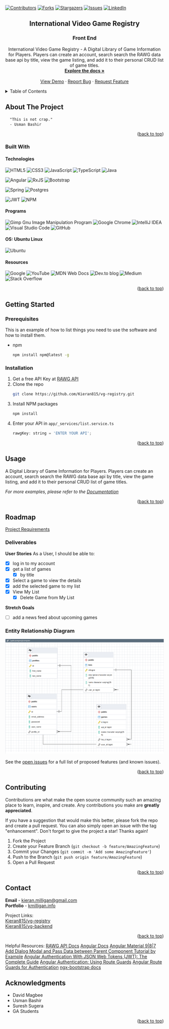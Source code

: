 <div id="top"></div>

[![Contributors][contributors-shield]][contributors-url]
[![Forks][forks-shield]][forks-url]
[![Stargazers][stars-shield]][stars-url]
[![Issues][issues-shield]][issues-url]
[![LinkedIn][linkedin-shield]][linkedin-url]


<h2 align="center">International Video Game Registry</h2>
<h3 align="center">Front End</h3>

  <p align="center">
    International Video Game Registry - A Digital Library of Game Information for Players. Players can create an account, search search the RAWG data base api by title, view the game listing, and add it to their personal CRUD list of game titles.
    <br />
    <a href="https://github.com/Kieran815/vg-registry"><strong>Explore the docs »</strong></a>
    <br />
    <br />
    <a href="https://github.com/Kieran815/vg-registry">View Demo</a>
    ·
    <a href="https://github.com/Kieran815/vg-registry/issues">Report Bug</a>
    ·
    <a href="https://github.com/Kieran815/vg-registry/issues">Request Feature</a>
  </p>
</div>



<!-- TABLE OF CONTENTS -->
<details>
  <summary>Table of Contents</summary>
  <ol>
    <li>
      <a href="#about-the-project">About The Project</a>
      <ul>
        <li><a href="#built-with">Built With</a></li>
      </ul>
    </li>
    <li>
      <a href="#getting-started">Getting Started</a>
      <ul>
        <li><a href="#prerequisites">Prerequisites</a></li>
        <li><a href="#installation">Installation</a></li>
      </ul>
    </li>
    <li><a href="#usage">Usage</a></li>
    <li><a href="#roadmap">Roadmap</a></li>
    <li><a href="#contributing">Contributing</a></li>
    <li><a href="#contact">Contact</a></li>
    <li><a href="#acknowledgments">Acknowledgments</a></li>
  </ol>
</details>



<!-- ABOUT THE PROJECT -->
## About The Project

  ```
    "This is not crap."
    - Usman Bashir
  ```

<p align="right">(<a href="#top">back to top</a>)</p>



### Built With
#### Technologies
![HTML5](https://img.shields.io/badge/html5-%23E34F26.svg?style=for-the-badge&logo=html5&logoColor=white)
![CSS3](https://img.shields.io/badge/css3-%231572B6.svg?style=for-the-badge&logo=css3&logoColor=white)
![JavaScript](https://img.shields.io/badge/javascript-%23323330.svg?style=for-the-badge&logo=javascript&logoColor=%23F7DF1E)
![TypeScript](https://img.shields.io/badge/typescript-%23007ACC.svg?style=for-the-badge&logo=typescript&logoColor=white)
![Java](https://img.shields.io/badge/java-%23ED8B00.svg?style=for-the-badge&logo=java&logoColor=white)

![Angular](https://img.shields.io/badge/angular-%23DD0031.svg?style=for-the-badge&logo=angular&logoColor=white)
![RxJS](https://img.shields.io/badge/rxjs-%23B7178C.svg?style=for-the-badge&logo=reactivex&logoColor=white)
![Bootstrap](https://img.shields.io/badge/bootstrap-%23563D7C.svg?style=for-the-badge&logo=bootstrap&logoColor=white)

![Spring](https://img.shields.io/badge/spring-%236DB33F.svg?style=for-the-badge&logo=spring&logoColor=white)
![Postgres](https://img.shields.io/badge/postgres-%23316192.svg?style=for-the-badge&logo=postgresql&logoColor=white)

![JWT](https://img.shields.io/badge/JWT-black?style=for-the-badge&logo=JSON%20web%20tokens)
![NPM](https://img.shields.io/badge/NPM-%23000000.svg?style=for-the-badge&logo=npm&logoColor=white)


#### Programs
![Gimp Gnu Image Manipulation Program](https://img.shields.io/badge/Gimp-657D8B?style=for-the-badge&logo=gimp&logoColor=FFFFFF)
![Google Chrome](https://img.shields.io/badge/Google%20Chrome-4285F4?style=for-the-badge&logo=GoogleChrome&logoColor=white)
![IntelliJ IDEA](https://img.shields.io/badge/IntelliJIDEA-000000.svg?style=for-the-badge&logo=intellij-idea&logoColor=white)
![Visual Studio Code](https://img.shields.io/badge/Visual%20Studio%20Code-0078d7.svg?style=for-the-badge&logo=visual-studio-code&logoColor=white)
![GitHub](https://img.shields.io/badge/github-%23121011.svg?style=for-the-badge&logo=github&logoColor=white)

#### OS: Ubuntu Linux
![Ubuntu](https://img.shields.io/badge/Ubuntu-E95420?style=for-the-badge&logo=ubuntu&logoColor=white)


#### Resources
![Google](https://img.shields.io/badge/google-4285F4?style=for-the-badge&logo=google&logoColor=white)
![YouTube](https://img.shields.io/badge/YouTube-%23FF0000.svg?style=for-the-badge&logo=YouTube&logoColor=white)
![MDN Web Docs](https://img.shields.io/badge/MDN_Web_Docs-black?style=for-the-badge&logo=mdnwebdocs&logoColor=white)
![Dev.to blog](https://img.shields.io/badge/dev.to-0A0A0A?style=for-the-badge&logo=dev.to&logoColor=white)
![Medium](https://img.shields.io/badge/Medium-12100E?style=for-the-badge&logo=medium&logoColor=white)
![Stack Overflow](https://img.shields.io/badge/-Stackoverflow-FE7A16?style=for-the-badge&logo=stack-overflow&logoColor=white)

<p align="right">(<a href="#top">back to top</a>)</p>



<!-- GETTING STARTED -->
## Getting Started

### Prerequisites

This is an example of how to list things you need to use the software and how to install them.
* npm
  ```sh
  npm install npm@latest -g
  ```

### Installation

1. Get a free API Key at [RAWG API](https://rawg.io/login?forward=developer)
2. Clone the repo
   ```sh
   git clone https://github.com/Kieran815/vg-registry.git
   ```
3. Install NPM packages
   ```sh
   npm install
   ```
4. Enter your API in `app/_services/list.service.ts`
   ```js
   rawgKey: string = 'ENTER YOUR API';
   ```

<p align="right">(<a href="#top">back to top</a>)</p>



<!-- USAGE EXAMPLES -->
## Usage

A Digital Library of Game Information for Players. Players can create an account, search search the RAWG data base api by title, view the game listing, and add it to their personal CRUD list of game titles.

_For more examples, please refer to the [Documentation](https://github.com/Kieran815/vg-registry)_

<p align="right">(<a href="#top">back to top</a>)</p>



<!-- ROADMAP -->
## Roadmap

[Project Requirements](https://git.generalassemb.ly/java-interapt-11-8/capstone-project)

### Deliverables

**User Stories**
As a User, I should be able to:
- [x] log in to my account
- [x] get a list of games
  - [x] by title
- [x] Select a game to view the details
- [x] add the selected game to my list
- [x] View My List
  - [x] Delete Game from My List

**Stretch Goals**
- [ ] add a news feed about upcoming games

### Entity Relationship Diagram
<img src="./ivgr-erd.png" alt="Int'l Video Game Registry Initial Entity Relationship Diagram" />

See the [open issues](https://github.com/Kieran815/vg-registry/issues) for a full list of proposed features (and known issues).

<p align="right">(<a href="#top">back to top</a>)</p>



<!-- CONTRIBUTING -->
## Contributing

Contributions are what make the open source community such an amazing place to learn, inspire, and create. Any contributions you make are **greatly appreciated**.

If you have a suggestion that would make this better, please fork the repo and create a pull request. You can also simply open an issue with the tag "enhancement".
Don't forget to give the project a star! Thanks again!

1. Fork the Project
2. Create your Feature Branch (`git checkout -b feature/AmazingFeature`)
3. Commit your Changes (`git commit -m 'Add some AmazingFeature'`)
4. Push to the Branch (`git push origin feature/AmazingFeature`)
5. Open a Pull Request

<p align="right">(<a href="#top">back to top</a>)</p>

<!-- CONTACT -->
## Contact

**Email** - <a href="mailto: kieran.milligan@gmail.com">kieran.milligan@gmail.com</a><br/>
**Portfolio** - <a href="kmilligan.info" target="_blank" rel="noopener noreferrer">kmilligan.info</a><br/>
<!-- **Twitter** - [@twitter_handle](https://twitter.com/twitter_handle) -->

Project Links:
<br/>
[Kieran815/vg-registry](https://github.com/Kieran815/vg-registry)<br/>
[Kieran815/vg-backend](https://github.com/Kieran815/vg-backend)
<p align="right">(<a href="#top">back to top</a>)</p>

Helpful Resources:
[RAWG API Docs](https://api.rawg.io/docs/#tag/games)
[Angular Docs](https://angular.io/)
[Angular Material 9|8|7 Add Dialog Modal and Pass Data between Parent Component Tutorial by Example](https://www.freakyjolly.com/angular-material-dialog-modal-pass-data-between-parent-component-tutorial/)
[Angular Authentication With JSON Web Tokens (JWT): The Complete Guide](https://blog.angular-university.io/angular-jwt-authentication/)
[Angular Authentication: Using Route Guards](https://medium.com/@ryanchenkie_40935/angular-authentication-using-route-guards-bf7a4ca13ae3)
[Angular Route Guards for Authentication](https://levelup.gitconnected.com/angular-route-guards-for-authentication-d77fb01f04ae)
[ngx-bootstrap docs](https://valor-software.com/ngx-bootstrap/#/)


<!-- ACKNOWLEDGMENTS -->
## Acknowledgments

* []() David Magbee
* []() Usman Bashir
* []() Suresh Sugera
* []() GA Students

<p align="right">(<a href="#top">back to top</a>)</p>

[contributors-shield]: https://img.shields.io/github/contributors/Kieran815/vg-registry.svg?style=for-the-badge
[contributors-url]: https://github.com/Kieran815/vg-registry/graphs/contributors
[forks-shield]: https://img.shields.io/github/forks/Kieran815/vg-registry.svg?style=for-the-badge
[forks-url]: https://github.com/Kieran815/vg-registry/network/members
[stars-shield]: https://img.shields.io/github/stars/Kieran815/vg-registry.svg?style=for-the-badge
[stars-url]: https://github.com/Kieran815/vg-registry/stargazers
[issues-shield]: https://img.shields.io/github/issues/Kieran815/vg-registry.svg?style=for-the-badge
[issues-url]: https://github.com/Kieran815/vg-registry/issues
[license-shield]: https://img.shields.io/github/license/Kieran815/vg-registry.svg?style=for-the-badge
[license-url]: https://github.com/Kieran815/vg-registry/blob/master/LICENSE.txt
[linkedin-shield]: https://img.shields.io/badge/-LinkedIn-black.svg?style=for-the-badge&logo=linkedin&colorB=555
[linkedin-url]: https://linkedin.com/in/kieran-milligan
[product-screenshot]: images/screenshot.png
